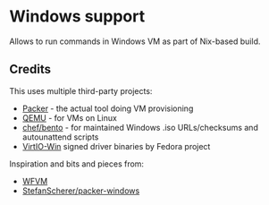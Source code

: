 # Windows support

Allows to run commands in Windows VM as part of Nix-based build.

## Credits

This uses multiple third-party projects:

* [Packer](https://www.packer.io/) - the actual tool doing VM provisioning
* [QEMU](https://www.qemu.org/) - for VMs on Linux
* [chef/bento](https://github.com/chef/bento) - for maintained Windows .iso URLs/checksums and autounattend scripts
* [VirtIO-Win](https://docs.fedoraproject.org/en-US/quick-docs/creating-windows-virtual-machines-using-virtio-drivers/index.html) signed driver binaries by Fedora project

Inspiration and bits and pieces from:

* [WFVM](https://git.m-labs.hk/M-Labs/wfvm)
* [StefanScherer/packer-windows](https://github.com/StefanScherer/packer-windows)
